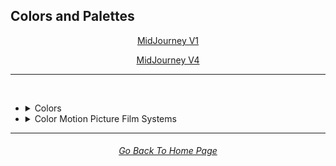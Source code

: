 <h2>Colors and Palettes</h2>

<div align="center">

[MidJourney V1](/Pages/MJ_V1/Style_Pages/Sphere/Colors_and_Palettes.md)

[MidJourney V4](/Pages/MJ_V4/Style_Pages/Just_The_Style/Colors_and_Palettes.md)
<br>

</div>

<hr>
<br>


- <details><summary>Colors</summary><p><div align="center">

	| White | Black | Brown |
	| :-: | :-: | :-: |
	| <img src="/Images/MJ_V1/Midjourney_Styles_(sphere)/sphere_White.webp?raw=true" width="256" /> | <img src="/Images/MJ_V1/Midjourney_Styles_(sphere)/sphere_Black.webp?raw=true" width="256" /> | <img src="/Images/MJ_V1/Midjourney_Styles_(sphere)/sphere_Brown.webp?raw=true" width="256" /> |
	
	<br>
	
	| Light-Gray | Gray | Dark-Gray |
	| :-: | :-: | :-: |
	| <img src="/Images/MJ_V1/Midjourney_Styles_(sphere)/sphere_Light-Gray.webp?raw=true" width="256" /> | <img src="/Images/MJ_V1/Midjourney_Styles_(sphere)/sphere_Gray.webp?raw=true" width="256" /> | <img src="/Images/MJ_V1/Midjourney_Styles_(sphere)/sphere_Dark-Gray.webp?raw=true" width="256" /> |
	
	<br>
	
	| Maroon | Red | Orange |
	| :-: | :-: | :-: |
	| <img src="/Images/MJ_V1/Midjourney_Styles_(sphere)/sphere_Maroon.webp?raw=true" width="256" /> | <img src="/Images/MJ_V1/Midjourney_Styles_(sphere)/sphere_Red.webp?raw=true" width="256" /> | <img src="/Images/MJ_V1/Midjourney_Styles_(sphere)/sphere_Orange.webp?raw=true" width="256" /> |
	
	<br>
	
	| Yellow | Lime | Green |
	| :-: | :-: | :-: |
	| <img src="/Images/MJ_V1/Midjourney_Styles_(sphere)/sphere_Yellow.webp?raw=true" width="256" /> | <img src="/Images/MJ_V1/Midjourney_Styles_(sphere)/sphere_Lime.webp?raw=true" width="256" /> | <img src="/Images/MJ_V1/Midjourney_Styles_(sphere)/sphere_Green.webp?raw=true" width="256" /> |

	<br>
	
	| Cyan | Teal | Blue |
	| :-: | :-: | :-: |
	| <img src="/Images/MJ_V1/Midjourney_Styles_(sphere)/sphere_Cyan.webp?raw=true" width="256" /> | <img src="/Images/MJ_V1/Midjourney_Styles_(sphere)/sphere_Teal.webp?raw=true" width="256" /> | <img src="/Images/MJ_V1/Midjourney_Styles_(sphere)/sphere_Blue.webp?raw=true" width="256" /> |
	
	<br>
	
	| Indigo | Purple | Violet |
	| :-: | :-: | :-: |
	| <img src="/Images/MJ_V1/Midjourney_Styles_(sphere)/sphere_Indigo.webp?raw=true" width="256" /> | <img src="/Images/MJ_V1/Midjourney_Styles_(sphere)/sphere_Purple.webp?raw=true" width="256" /> | <img src="/Images/MJ_V1/Midjourney_Styles_(sphere)/sphere_Violet.webp?raw=true" width="256" /> |
	
	<br>


- <details><summary>Color Motion Picture Film Systems</summary><p><div align="center">

	| Technicolor |
	| :-: |
	| <img src="/Images/MJ_V1/Midjourney_Styles_(sphere)/sphere_Technicolor.webp?raw=true" width="256" /> |

	</div></p></details>


<hr><!--------------->
<div align="center">
<h6><a href="/README.md">Go Back To Home Page</a></h6>
</div>
